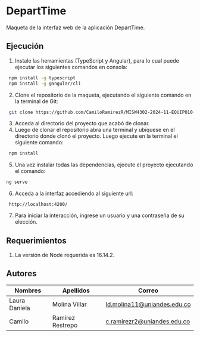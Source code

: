 # DepartTime
Maqueta de la interfaz web de la aplicación DepartTime.

## Ejecución
1. Instale las herramientas (TypeScript y Angular), para lo cual puede ejecutar los siguientes comandos en consola:

```bash
 npm install -g typescript
 npm install -g @angular/cli
```
2. Clone el repositorio de la maqueta, ejecutando el siguiente comando en la terminal de Git:

```bash
 git clone https://github.com/CamiloRamirezR/MISW4302-2024-11-EQUIPO10-DepartTime.git
```
3. Acceda al directorio del proyecto que acabó de clonar.
4. Luego de clonar el repositorio abra una terminal y ubíquese en el directorio donde clonó el proyecto. Luego ejecute en la terminal el siguiente comando:

```bash
 npm install
```
5. Una vez instalar todas las dependencias, ejecute el proyecto ejecutando el comando:

```bash
ng serve
```

6. Acceda a la interfaz accediendo al siguiente url:

```
 http://localhost:4200/
```
7. Para iniciar la interacción, ingrese un usuario y una contraseña de su elección. 

## Requerimientos
1. La versión de Node requerida es 16.14.2.

## Autores
|**Nombres**|**Apellidos**|**Correo**|
|-----------|-------------|----------|
|Laura Daniela|Molina Villar|ld.molina11@uniandes.edu.co|
|Camilo|Ramírez Restrepo|c.ramirezr2@uniandes.edu.co|
